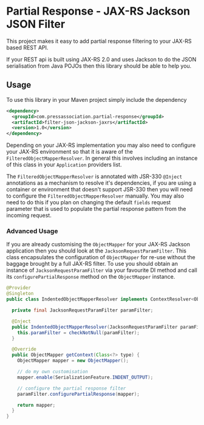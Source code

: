 Partial Response - JAX-RS Jackson JSON Filter
=============================================

This project makes it easy to add partial response filtering to your JAX-RS based REST API.

If your REST api is built using JAX-RS 2.0 and uses Jackson to do the JSON serialisation from Java POJOs then this
library should be able to help you.

Usage
-----

To use this library in your Maven project simply include the dependency

```xml
<dependency>
  <groupId>com.pressassociation.partial-response</groupId>
  <artifactId>filter-json-jackson-jaxrs</artifactId>
  <version>1.0</version>
</dependency>
```

Depending on your JAX-RS implementation you may also need to configure your JAX-RS environment so that it is aware of
the `FilteredObjectMapperResolver`. In general this involves including an instance of this class in your `Application`
providers list.

The `FilteredObjectMapperResolver` is annotated with JSR-330 `@Inject` annotations as a mechanism to resolve it's
dependencies, if you are using a container or environment that doesn't support JSR-330 then you will need to configure
the `FilteredObjectMapperResolver` manually. You may also need to do this if you plan on changing the default `fields`
request parameter that is used to populate the partial response pattern from the incoming request.

### Advanced Usage

If you are already customising the `ObjectMapper` for your JAX-RS Jackson application then you should look at the
`JacksonRequestParamFilter`. This class encapsulates the configuration of `ObjectMapper` for re-use without the baggage
brought by a full JAX-RS filter. To use you should obtain an instance of `JacksonRequestParamFilter` via your favourite
DI method and call its `configurePartialResponse` method on the `ObjectMapper` instance.

```java
@Provider
@Singleton
public class IndentedObjectMapperResolver implements ContextResolver<ObjectMapper> {

  private final JacksonRequestParamFilter paramFilter;

  @Inject
  public IndentedObjectMapperResolver(JacksonRequestParamFilter paramFilter) {
    this.paramFilter = checkNotNull(paramFilter);
  }

  @Override
  public ObjectMapper getContext(Class<?> type) {
    ObjectMapper mapper = new ObjectMapper();

    // do my own customisation
    mapper.enable(SerializationFeature.INDENT_OUTPUT);

    // configure the partial response filter
    paramFilter.configurePartialResponse(mapper);

    return mapper;
  }
}
```

